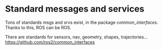# Standard messages and services

Tons of standards msgs and srvs exist, in the package *common_interfaces*.
Thanks to this, ROS can be ROS.

There are standards for sensors, nav, geometry, shapes, trajectories...
https://github.com/ros2/common_interfaces
